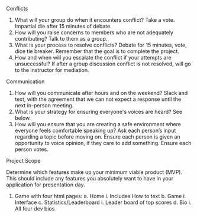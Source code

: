 Conflicts

1.	What will your group do when it encounters conflict?
    Take a vote. Impartial die after 15 minutes of debate. 
2.	How will you raise concerns to members who are not adequately contributing?
    Talk to them as a group.
3.	What is your process to resolve conflicts?
    Debate for 15 minutes, vote, dice tie breaker.
    Remember that the goal is to complete the project.
4.	How and when will you escalate the conflict if your attempts are unsuccessful?
    If after a group discussion conflict is not resolved, will go to the instructor for mediation.

Communication

1.	How will you communicate after hours and on the weekend?
    Slack and text, with the agreement that we can not expect a response until the next in-person meeting.
2.	What is your strategy for ensuring everyone's voices are heard?
    See below.
3.	How will you ensure that you are creating a safe environment where everyone feels comfortable speaking up?
    Ask each person’s input regarding a topic before moving on. Ensure each person is given an opportunity to voice opinion, if they care to add something. Ensure each person votes. 

Project Scope

Determine which features make up your minimum viable product (MVP). This should include any features you absolutely want to have in your application for presentation day.
1.	Game with four html pages:
    a.	Home
        i.	Includes How to text
    b.	Game
        i.	Interface 
    c.	Statistics/Leaderboard
        i.	Leader board of top scores
    d.	Bio
        i.	All four dev bios
